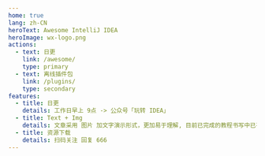 ```yaml
---
home: true
lang: zh-CN
heroText: Awesome IntelliJ IDEA
heroImage: wx-logo.png
actions:
  - text: 日更
    link: /awesome/
    type: primary
  - text: 离线插件包
    link: /plugins/
    type: secondary
features:
  - title: 日更
    details: 工作日早上 9点 -> 公众号「玩转 IDEA」
  - title: Text + Img
    details: 文章采用 图片 加文字演示形式，更加易于理解, 目前已完成的教程书写中已有 500 多张图, 总大小 200MB
  - title: 资源下载
    details: 扫码关注 回复 666
---
```

